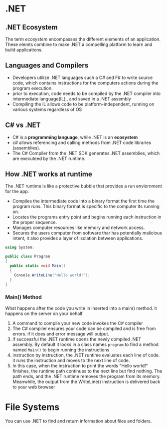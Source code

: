 # .NET
## .NET Ecosystem
The term *ecosystem* encompasses the different elements of an application. These elemts combine to make .NET a compelling platform to learn and build applications.
## Languages and Compilers
* Developers utilize .NET languages such a C# and F# to write source code, which contains instructions for the computers actions during the program execution.
* prior to execution, code needs to be compiled by the .NET compiler into intermediate language(IL),, and saved in a .NET assembly
* Compiling the IL allows code to be platform-independent, running on various systems regardless of OS

## C# vs .NET
* C# is a **programming language**, while .NET is an **ecosystem**
*  c# allows referencing and calling methods from .NET code libraries (assemblies).
* The C# Compiler from the .NET SDK generates
.NET assemblies, which are executeed by the .NET runtime.

## How .NET works at runtime
The .NET runtime is like a protective bubble that provides a run enviornment for the app.
* Compiles the intermediate code into a binary format the first time the program runs. This binary format is specific to the computer its running on.
* Locates the programs entry point and begins running each instruction in the proper sequence.
* Manages computer resources like memory and network access.
* Secures the users computer from software thar has potentially malicious intent, it also provides a layer of isolation between applications.

```csharp
using System;

public class Program
{
  public static void Main()
  {
    Console.WriteLine("Hello world!");
  }
}
```
### Main() Method
What happens after the code you write in inserted into a main() method. it happens on the server on your behalf
1. A command to compile your new code invokes the C# compiler
2. The C# compiler  ensures your code can be compiled and is free from errors. if it does and error message will output.
3. if successful the .NET runtime opens the newly compiled .NET assembly. By default it looks in a class names `program` to find a method named `Main()` to begin running the instructions
4. instruction by instruction, the .NET runtime evaluates each line of code. it runs the instruction and moves to the next line of code.
5. In this case, when the instruction to print the words "Hello world!" finishes, the runtime path continues to the next line but find nothing. The path ends, and the .NET runtime removes the program from its memory. Meanwhile, the output from the WriteLine() instruction is delivered back to your web browser

# File Systems
You can use .NET to find and return information about files and folders.

